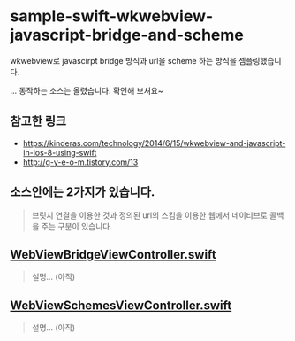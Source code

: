 # sample-swift-wkwebview-javascript-bridge-and-scheme
wkwebview로 javascirpt bridge 방식과 url을 scheme 하는 방식을 셈플링했습니다.

... 동작하는 소스는 올렸습니다. 확인해 보셔요~ 

## 참고한 링크
- https://kinderas.com/technology/2014/6/15/wkwebview-and-javascript-in-ios-8-using-swift
- http://g-y-e-o-m.tistory.com/13

## 소스안에는 2가지가 있습니다.
> 브릿지 연결을 이용한 것과 정의된 url의 스킴을 이용한 웹에서 네이티브로 콜백을 주는 구분이 있습니다. 

## [WebViewBridgeViewController.swift](https://github.com/ClintJang/sample-swift-wkwebview-javascript-bridge-and-scheme/blob/master/JWSWebViewSample/Sample/Bridge/WebViewBridgeViewController.swift)
> 설명... (아직)

## [WebViewSchemesViewController.swift](https://github.com/ClintJang/sample-swift-wkwebview-javascript-bridge-and-scheme/blob/master/JWSWebViewSample/Sample/Scheme/WebViewSchemesViewController.swift)
> 설명... (아직)
